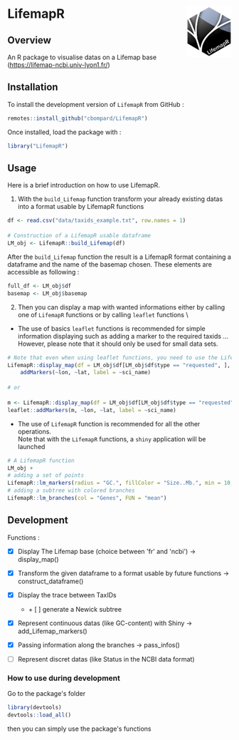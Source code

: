# LifemapR <img src="man/figures/lifemapr-logo.png" align="right" style="float:right; width:20%;"/>

## Overview

An R package to visualise datas on a Lifemap base (https://lifemap-ncbi.univ-lyon1.fr/) 

## Installation

To install the development version of <code>LifemapR</code> from GitHub :
```r
remotes::install_github("cbompard/LifemapR")
```
Once installed, load the package with :
```r
library("LifemapR")
```


## Usage

Here is a brief introduction on how to use LifemapR.

1. With the ```build_Lifemap``` function transform your already existing datas into a format usable by LifemapR functions

```r
df <- read.csv("data/taxids_example.txt", row.names = 1)

# Construction of a LifemapR usable dataframe
LM_obj <- LifemapR::build_Lifemap(df)
```
After the ```build_Lifemap``` function the result is a LifemapR format containing a dataframe and the name of the basemap chosen. These elements are accessible as following :
```r
full_df <- LM_obj$df
basemap <- LM_obj$basemap
```

2. Then you can display a map with wanted informations either by calling one of ```LifemapR``` functions or by calling ```leaflet``` functions \
- The use of basics ```leaflet``` functions is recommended for simple information displaying such as adding a marker to the required taxids ... \
However, please note that it should only be used for small data sets.
```r
# Note that even when using leaflet functions, you need to use the LifemapR display_map function
LifemapR::display_map(df = LM_obj$df[LM_obj$df$type == "requested", ], m = LM_obj$basemap) %>% 
    addMarkers(~lon, ~lat, label = ~sci_name)

# or

m <- LifemapR::display_map(df = LM_obj$df[LM_obj$df$type == "requested", ], map = LM_obj$basemap) 
leaflet::addMarkers(m, ~lon, ~lat, label = ~sci_name)
```

- The use of ```LifemapR``` function is recommended for all the other operations.\
Note that with the ```LifemapR``` functions, a ```shiny``` application will be launched

```r
# A LifemapR function
LM_obj + 
# adding a set of points
LifemapR::lm_markers(radius = "GC.", fillColor = "Size..Mb.", min = 10, max = 80, FUN="mean", fillColor_pal = "Accent", legend = TRUE, stroke = TRUE) +
# adding a subtree with colored branches
LifemapR::lm_branches(col = "Genes", FUN = "mean")
```


## Development

Functions : 
- [x] Display The Lifemap base (choice between 'fr' and 'ncbi') -> display_map()
- [x] Transform the given dataframe to a format usable by future functions -> construct_dataframe() 
- [x] Display the trace between TaxIDs 
    - \+ [ ] generate a Newick subtree
- [x] Represent continuous datas (like GC-content) with Shiny -> add_Lifemap_markers()
- [x] Passing information along the branches -> pass_infos()
- [ ] Represent discret datas (like Status in the NCBI data format)


### How to use during development

Go to the package's folder

```r
library(devtools)
devtools::load_all()
```
then you can simply use the package's functions